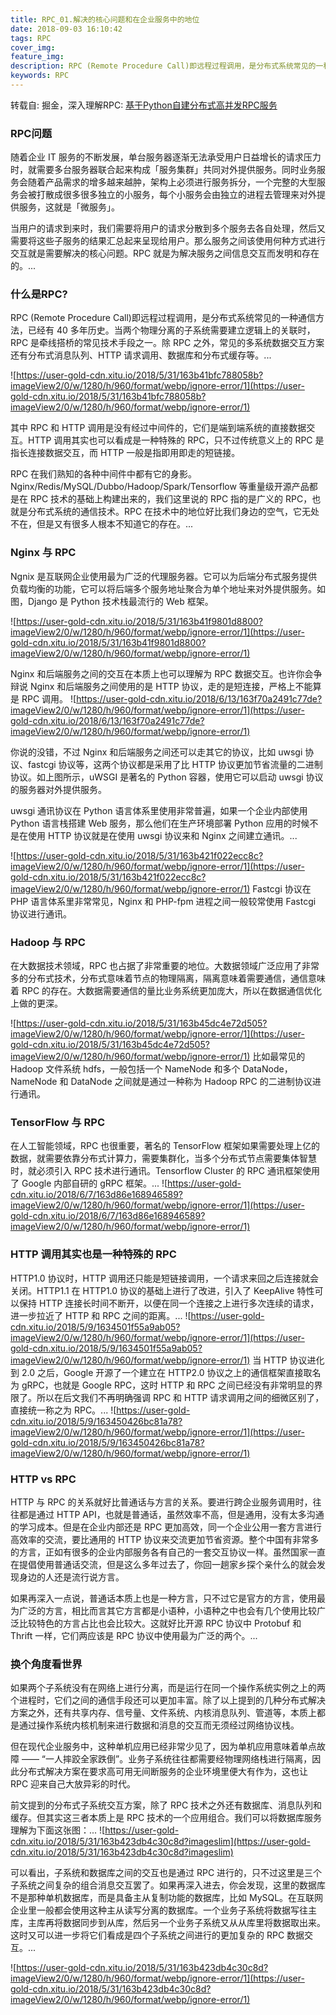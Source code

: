 ```yaml
---
title: RPC_01.解决的核心问题和在企业服务中的地位
date: 2018-09-03 16:10:42
tags: RPC
cover_img:
feature_img:
description: RPC (Remote Procedure Call)即远程过程调用，是分布式系统常见的一种通信方法，已经有 40 多年历史。当两个物理分离的子系统需要建立逻辑上的关联时，RPC 是牵线搭桥的常见技术手段之一。除 RPC 之外，常见的多系统数据交互方案还有分布式消息队列、HTTP 请求调用、数据库和分布式缓存等.
keywords: RPC
---
```


转载自: 掘金，深入理解RPC: [基于Python自建分布式高并发RPC服务](https://juejin.im/book/5af56a3c518825426642e004/section/5af56a3c5188254267261e03)

### RPC问题
随着企业 IT 服务的不断发展，单台服务器逐渐无法承受用户日益增长的请求压力时，就需要多台服务器联合起来构成「服务集群」共同对外提供服务。同时业务服务会随着产品需求的增多越来越肿，架构上必须进行服务拆分，一个完整的大型服务会被打散成很多很多独立的小服务，每个小服务会由独立的进程去管理来对外提供服务，这就是「微服务」。

当用户的请求到来时，我们需要将用户的请求分散到多个服务去各自处理，然后又需要将这些子服务的结果汇总起来呈现给用户。那么服务之间该使用何种方式进行交互就是需要解决的核心问题。RPC 就是为解决服务之间信息交互而发明和存在的。...

### 什么是RPC?
RPC (Remote Procedure Call)即远程过程调用，是分布式系统常见的一种通信方法，已经有 40 多年历史。当两个物理分离的子系统需要建立逻辑上的关联时，RPC 是牵线搭桥的常见技术手段之一。除 RPC 之外，常见的多系统数据交互方案还有分布式消息队列、HTTP 请求调用、数据库和分布式缓存等。...

![https://user-gold-cdn.xitu.io/2018/5/31/163b41bfc788058b?imageView2/0/w/1280/h/960/format/webp/ignore-error/1](https://user-gold-cdn.xitu.io/2018/5/31/163b41bfc788058b?imageView2/0/w/1280/h/960/format/webp/ignore-error/1)

其中 RPC 和 HTTP 调用是没有经过中间件的，它们是端到端系统的直接数据交互。HTTP 调用其实也可以看成是一种特殊的 RPC，只不过传统意义上的 RPC 是指长连接数据交互，而 HTTP 一般是指即用即走的短链接。

RPC 在我们熟知的各种中间件中都有它的身影。Nginx/Redis/MySQL/Dubbo/Hadoop/Spark/Tensorflow 等重量级开源产品都是在 RPC 技术的基础上构建出来的，我们这里说的 RPC 指的是广义的 RPC，也就是分布式系统的通信技术。RPC 在技术中的地位好比我们身边的空气，它无处不在，但是又有很多人根本不知道它的存在。...


### Nginx 与 RPC

Ngnix 是互联网企业使用最为广泛的代理服务器。它可以为后端分布式服务提供负载均衡的功能，它可以将后端多个服务地址聚合为单个地址来对外提供服务。如图，Django 是 Python 技术栈最流行的 Web 框架。

![https://user-gold-cdn.xitu.io/2018/5/31/163b41f9801d8800?imageView2/0/w/1280/h/960/format/webp/ignore-error/1](https://user-gold-cdn.xitu.io/2018/5/31/163b41f9801d8800?imageView2/0/w/1280/h/960/format/webp/ignore-error/1)

Nginx 和后端服务之间的交互在本质上也可以理解为 RPC 数据交互。也许你会争辩说 Nginx 和后端服务之间使用的是 HTTP 协议，走的是短连接，严格上不能算是 RPC 调用。
![https://user-gold-cdn.xitu.io/2018/6/13/163f70a2491c77de?imageView2/0/w/1280/h/960/format/webp/ignore-error/1](https://user-gold-cdn.xitu.io/2018/6/13/163f70a2491c77de?imageView2/0/w/1280/h/960/format/webp/ignore-error/1)

你说的没错，不过 Nginx 和后端服务之间还可以走其它的协议，比如 uwsgi 协议、fastcgi 协议等，这两个协议都是采用了比 HTTP 协议更加节省流量的二进制协议。如上图所示，uWSGI 是著名的 Python 容器，使用它可以启动 uwsgi 协议的服务器对外提供服务。

uwsgi 通讯协议在 Python 语言体系里使用非常普遍，如果一个企业内部使用 Python 语言栈搭建 Web 服务，那么他们在生产环境部署 Python 应用的时候不是在使用 HTTP 协议就是在使用 uwsgi 协议来和 Nginx 之间建立通讯。...

![https://user-gold-cdn.xitu.io/2018/5/31/163b421f022ecc8c?imageView2/0/w/1280/h/960/format/webp/ignore-error/1](https://user-gold-cdn.xitu.io/2018/5/31/163b421f022ecc8c?imageView2/0/w/1280/h/960/format/webp/ignore-error/1)
Fastcgi 协议在 PHP 语言体系里非常常见，Nginx 和 PHP-fpm 进程之间一般较常使用 Fastcgi 协议进行通讯。

### Hadoop 与 RPC

在大数据技术领域，RPC 也占据了非常重要的地位。大数据领域广泛应用了非常多的分布式技术，分布式意味着节点的物理隔离，隔离意味着需要通信，通信意味着 RPC 的存在。大数据需要通信的量比业务系统更加庞大，所以在数据通信优化上做的更深。

![https://user-gold-cdn.xitu.io/2018/5/31/163b45dc4e72d505?imageView2/0/w/1280/h/960/format/webp/ignore-error/1](https://user-gold-cdn.xitu.io/2018/5/31/163b45dc4e72d505?imageView2/0/w/1280/h/960/format/webp/ignore-error/1)
比如最常见的 Hadoop 文件系统 hdfs，一般包括一个 NameNode 和多个 DataNode，NameNode 和 DataNode 之间就是通过一种称为 Hadoop RPC 的二进制协议进行通讯。

### TensorFlow 与 RPC

在人工智能领域，RPC 也很重要，著名的 TensorFlow 框架如果需要处理上亿的数据，就需要依靠分布式计算力，需要集群化，当多个分布式节点需要集体智慧时，就必须引入 RPC 技术进行通讯。Tensorflow Cluster 的 RPC 通讯框架使用了 Google 内部自研的 gRPC 框架。...
![https://user-gold-cdn.xitu.io/2018/6/7/163d86e168946589?imageView2/0/w/1280/h/960/format/webp/ignore-error/1](https://user-gold-cdn.xitu.io/2018/6/7/163d86e168946589?imageView2/0/w/1280/h/960/format/webp/ignore-error/1)

### HTTP 调用其实也是一种特殊的 RPC

HTTP1.0 协议时，HTTP 调用还只能是短链接调用，一个请求来回之后连接就会关闭。HTTP1.1 在 HTTP1.0 协议的基础上进行了改进，引入了 KeepAlive 特性可以保持 HTTP 连接长时间不断开，以便在同一个连接之上进行多次连续的请求，进一步拉近了 HTTP 和 RPC 之间的距离。...
![https://user-gold-cdn.xitu.io/2018/5/9/1634501f55a9ab05?imageView2/0/w/1280/h/960/format/webp/ignore-error/1](https://user-gold-cdn.xitu.io/2018/5/9/1634501f55a9ab05?imageView2/0/w/1280/h/960/format/webp/ignore-error/1)
当 HTTP 协议进化到 2.0 之后，Google 开源了一个建立在 HTTP2.0 协议之上的通信框架直接取名为 gRPC，也就是 Google RPC，这时 HTTP 和 RPC 之间已经没有非常明显的界限了。所以在后文我们不再明确强调 RPC 和 HTTP 请求调用之间的细微区别了，直接统一称之为 RPC。...
![https://user-gold-cdn.xitu.io/2018/5/9/163450426bc81a78?imageView2/0/w/1280/h/960/format/webp/ignore-error/1](https://user-gold-cdn.xitu.io/2018/5/9/163450426bc81a78?imageView2/0/w/1280/h/960/format/webp/ignore-error/1)

### HTTP vs RPC

HTTP 与 RPC 的关系就好比普通话与方言的关系。要进行跨企业服务调用时，往往都是通过 HTTP API，也就是普通话，虽然效率不高，但是通用，没有太多沟通的学习成本。但是在企业内部还是 RPC 更加高效，同一个企业公用一套方言进行高效率的交流，要比通用的 HTTP 协议来交流更加节省资源。整个中国有非常多的方言，正如有很多的企业内部服务各有自己的一套交互协议一样。虽然国家一直在提倡使用普通话交流，但是这么多年过去了，你回一趟家乡探个亲什么的就会发现身边的人还是流行说方言。

如果再深入一点说，普通话本质上也是一种方言，只不过它是官方的方言，使用最为广泛的方言，相比而言其它方言都是小语种，小语种之中也会有几个使用比较广泛比较特色的方言占比也会比较大。这就好比开源 RPC 协议中 Protobuf 和 Thrift 一样，它们两应该是 RPC 协议中使用最为广泛的两个。...

### 换个角度看世界

如果两个子系统没有在网络上进行分离，而是运行在同一个操作系统实例之上的两个进程时，它们之间的通信手段还可以更加丰富。除了以上提到的几种分布式解决方案之外，还有共享内存、信号量、文件系统、内核消息队列、管道等，本质上都是通过操作系统内核机制来进行数据和消息的交互而无须经过网络协议栈。

但在现代企业服务中，这种单机应用已经非常少见了，因为单机应用意味着单点故障 —— “一人摔跤全家跌倒”。业务子系统往往都需要经物理网络栈进行隔离，因此分布式解决方案在要求高可用无间断服务的企业环境里便大有作为，这也让 RPC 迎来自己大放异彩的时代。

前文提到的分布式子系统交互方案，除了 RPC 技术之外还有数据库、消息队列和缓存。但其实这三者本质上是 RPC 技术的一个应用组合。我们可以将数据库服务理解为下面这张图：...
![https://user-gold-cdn.xitu.io/2018/5/31/163b423db4c30c8d?imageslim](https://user-gold-cdn.xitu.io/2018/5/31/163b423db4c30c8d?imageslim)

可以看出，子系统和数据库之间的交互也是通过 RPC 进行的，只不过这里是三个子系统之间复杂的组合消息交互罢了。如果再深入进去，你会发现，这里的数据库不是那种单机数据库，而是具备主从复制功能的数据库，比如 MySQL。在互联网企业里一般都会使用这种主从读写分离的数据库。一个业务子系统将数据写往主库，主库再将数据同步到从库，然后另一个业务子系统又从从库里将数据取出来。这时又可以进一步将它们看成是四个子系统之间进行的更加复杂的 RPC 数据交互。...

![https://user-gold-cdn.xitu.io/2018/5/31/163b423db4c30c8d?imageView2/0/w/1280/h/960/format/webp/ignore-error/1](https://user-gold-cdn.xitu.io/2018/5/31/163b423db4c30c8d?imageView2/0/w/1280/h/960/format/webp/ignore-error/1)
